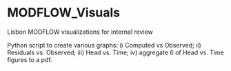 # MODFLOW_Visuals
Lisbon MODFLOW visualizations for internal review


Python script to create various graphs: i) Computed vs Observed; ii) Residuals vs. Observed; iii) Head vs. Time; iv) aggregate 6 of Head vs. Time figures to a pdf.
